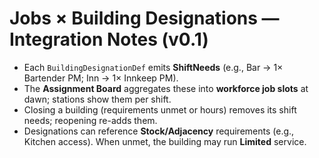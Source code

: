# Jobs × Building Designations — Integration Notes (v0.1)

- Each `BuildingDesignationDef` emits **ShiftNeeds** (e.g., Bar → 1× Bartender PM; Inn → 1× Innkeep PM).
- The **Assignment Board** aggregates these into **workforce job slots** at dawn; stations show them per shift.
- Closing a building (requirements unmet or hours) removes its shift needs; reopening re-adds them.
- Designations can reference **Stock/Adjacency** requirements (e.g., Kitchen access). When unmet, the building may run **Limited** service.
